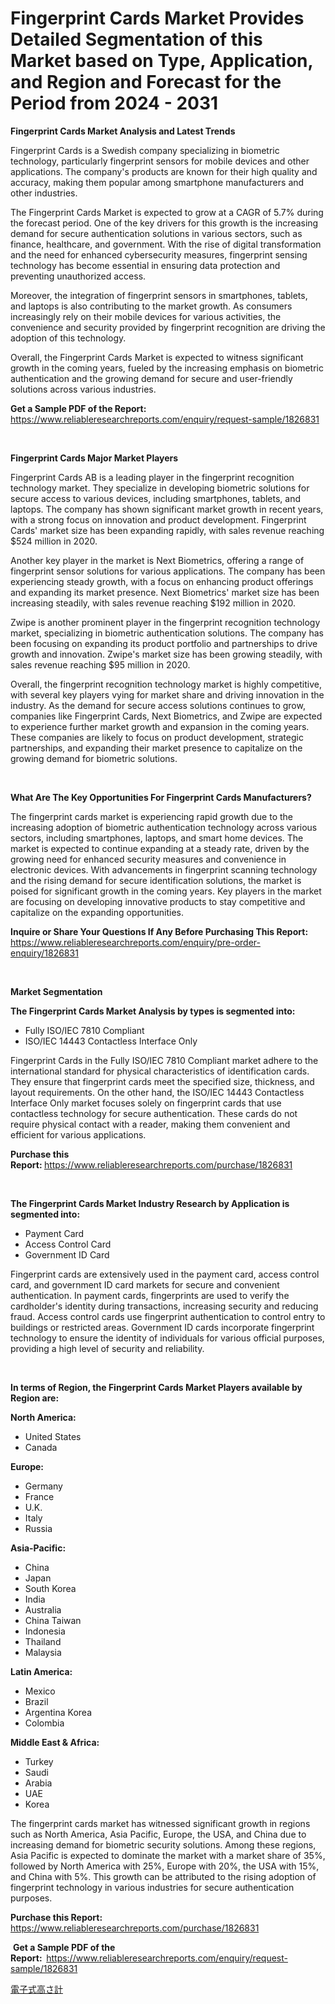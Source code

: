 <p><h1>Fingerprint Cards Market Provides Detailed Segmentation of this Market based on Type, Application, and Region and Forecast for the Period from 2024 - 2031</h1></p><p><strong>Fingerprint Cards Market Analysis and Latest Trends</strong></p>
<p><p>Fingerprint Cards is a Swedish company specializing in biometric technology, particularly fingerprint sensors for mobile devices and other applications. The company's products are known for their high quality and accuracy, making them popular among smartphone manufacturers and other industries.</p><p>The Fingerprint Cards Market is expected to grow at a CAGR of 5.7% during the forecast period. One of the key drivers for this growth is the increasing demand for secure authentication solutions in various sectors, such as finance, healthcare, and government. With the rise of digital transformation and the need for enhanced cybersecurity measures, fingerprint sensing technology has become essential in ensuring data protection and preventing unauthorized access.</p><p>Moreover, the integration of fingerprint sensors in smartphones, tablets, and laptops is also contributing to the market growth. As consumers increasingly rely on their mobile devices for various activities, the convenience and security provided by fingerprint recognition are driving the adoption of this technology.</p><p>Overall, the Fingerprint Cards Market is expected to witness significant growth in the coming years, fueled by the increasing emphasis on biometric authentication and the growing demand for secure and user-friendly solutions across various industries.</p></p>
<p><strong>Get a Sample PDF of the Report:&nbsp;</strong> <a href="https://www.reliableresearchreports.com/enquiry/request-sample/1826831">https://www.reliableresearchreports.com/enquiry/request-sample/1826831</a></p>
<p>&nbsp;</p>
<p><strong>Fingerprint Cards Major Market Players</strong></p>
<p><p>Fingerprint Cards AB is a leading player in the fingerprint recognition technology market. They specialize in developing biometric solutions for secure access to various devices, including smartphones, tablets, and laptops. The company has shown significant market growth in recent years, with a strong focus on innovation and product development. Fingerprint Cards' market size has been expanding rapidly, with sales revenue reaching $524 million in 2020.</p><p>Another key player in the market is Next Biometrics, offering a range of fingerprint sensor solutions for various applications. The company has been experiencing steady growth, with a focus on enhancing product offerings and expanding its market presence. Next Biometrics' market size has been increasing steadily, with sales revenue reaching $192 million in 2020.</p><p>Zwipe is another prominent player in the fingerprint recognition technology market, specializing in biometric authentication solutions. The company has been focusing on expanding its product portfolio and partnerships to drive growth and innovation. Zwipe's market size has been growing steadily, with sales revenue reaching $95 million in 2020.</p><p>Overall, the fingerprint recognition technology market is highly competitive, with several key players vying for market share and driving innovation in the industry. As the demand for secure access solutions continues to grow, companies like Fingerprint Cards, Next Biometrics, and Zwipe are expected to experience further market growth and expansion in the coming years. These companies are likely to focus on product development, strategic partnerships, and expanding their market presence to capitalize on the growing demand for biometric solutions.</p></p>
<p>&nbsp;</p>
<p><strong>What Are The Key Opportunities For Fingerprint Cards Manufacturers?</strong></p>
<p><p>The fingerprint cards market is experiencing rapid growth due to the increasing adoption of biometric authentication technology across various sectors, including smartphones, laptops, and smart home devices. The market is expected to continue expanding at a steady rate, driven by the growing need for enhanced security measures and convenience in electronic devices. With advancements in fingerprint scanning technology and the rising demand for secure identification solutions, the market is poised for significant growth in the coming years. Key players in the market are focusing on developing innovative products to stay competitive and capitalize on the expanding opportunities.</p></p>
<p><strong>Inquire or Share Your Questions If Any Before Purchasing This Report:</strong> <a href="https://www.reliableresearchreports.com/enquiry/pre-order-enquiry/1826831">https://www.reliableresearchreports.com/enquiry/pre-order-enquiry/1826831</a></p>
<p>&nbsp;</p>
<p><strong>Market Segmentation</strong></p>
<p><strong>The Fingerprint Cards Market Analysis by types is segmented into:</strong></p>
<p><ul><li>Fully ISO/IEC 7810 Compliant</li><li>ISO/IEC 14443 Contactless Interface Only</li></ul></p>
<p><p>Fingerprint Cards in the Fully ISO/IEC 7810 Compliant market adhere to the international standard for physical characteristics of identification cards. They ensure that fingerprint cards meet the specified size, thickness, and layout requirements. On the other hand, the ISO/IEC 14443 Contactless Interface Only market focuses solely on fingerprint cards that use contactless technology for secure authentication. These cards do not require physical contact with a reader, making them convenient and efficient for various applications.</p></p>
<p><strong>Purchase this Report:&nbsp;</strong><a href="https://www.reliableresearchreports.com/purchase/1826831">https://www.reliableresearchreports.com/purchase/1826831</a></p>
<p>&nbsp;</p>
<p><strong>The Fingerprint Cards Market Industry Research by Application is segmented into:</strong></p>
<p><ul><li>Payment Card</li><li>Access Control Card</li><li>Government ID Card</li></ul></p>
<p><p>Fingerprint cards are extensively used in the payment card, access control card, and government ID card markets for secure and convenient authentication. In payment cards, fingerprints are used to verify the cardholder's identity during transactions, increasing security and reducing fraud. Access control cards use fingerprint authentication to control entry to buildings or restricted areas. Government ID cards incorporate fingerprint technology to ensure the identity of individuals for various official purposes, providing a high level of security and reliability.</p></p>
<p>&nbsp;</p>
<p><strong>In terms of Region, the Fingerprint Cards Market Players available by Region are:</strong></p>
<p>
    <p> <strong> North America: </strong>
        <ul>
            <li>United States</li>
            <li>Canada</li>
        </ul>
        </p> 
    <p> <strong> Europe: </strong>
        <ul>
            <li>Germany</li>
            <li>France</li>
            <li>U.K.</li>
            <li>Italy</li>
            <li>Russia</li>
        </ul>
        </p> 
    <p> <strong> Asia-Pacific: </strong>
        <ul>
            <li>China</li>
            <li>Japan</li>
            <li>South Korea</li>
            <li>India</li>
            <li>Australia</li>
            <li>China Taiwan</li>
            <li>Indonesia</li>
            <li>Thailand</li>
            <li>Malaysia</li>
        </ul>
        </p> 
    <p> <strong> Latin America: </strong>
        <ul>
            <li>Mexico</li>
            <li>Brazil</li>
            <li>Argentina Korea</li>
            <li>Colombia</li>
        </ul>
        </p> 
    <p> <strong> Middle East & Africa: </strong>
        <ul>
            <li>Turkey</li>
            <li>Saudi</li>
            <li>Arabia</li>
            <li>UAE</li>
            <li>Korea</li>
        </ul>
    </p>
    </p>
<p><p>The fingerprint cards market has witnessed significant growth in regions such as North America, Asia Pacific, Europe, the USA, and China due to increasing demand for biometric security solutions. Among these regions, Asia Pacific is expected to dominate the market with a market share of 35%, followed by North America with 25%, Europe with 20%, the USA with 15%, and China with 5%. This growth can be attributed to the rising adoption of fingerprint technology in various industries for secure authentication purposes.</p></p>
<p><strong>Purchase this Report: </strong><a href="https://www.reliableresearchreports.com/purchase/1826831">https://www.reliableresearchreports.com/purchase/1826831</a></p>
<p>&nbsp;<strong>Get a Sample PDF of the Report:&nbsp;&nbsp;</strong><a href="https://www.reliableresearchreports.com/enquiry/request-sample/1826831">https://www.reliableresearchreports.com/enquiry/request-sample/1826831</a></p>
<p><strong></strong></p>
<p><p><a href="https://github.com/mreklxf44233/Market-Research-Report-List-1/blob/main/395424911768.md">電子式高さ計</a></p></p>